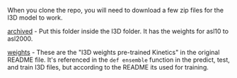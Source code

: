 When you clone the repo, you will need to download a few zip files for the I3D model to work.

[archived](https://drive.google.com/file/d/1edscHp48Co5DAJKla3UO_gITCBKh0VU2/view?usp=sharing) - Put this folder inside the I3D folder. It has the weights for asl10 to asl2000.

[weights](https://drive.google.com/file/d/1cHsbj_FnhkQQrcy_hYSn3UHNf2eifAAt/view?usp=sharing) - These are the "I3D weights pre-trained Kinetics" in the original README file. It's referenced in the `def ensemble` function in the predict, test, and train I3D files, but according to the README its used for training. 